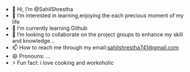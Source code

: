 - 👋 Hi, I’m @SahilShrestha
- 👀 I’m interested in learning,enjoying the each precious moment of my life
- 🌱 I’m currently learning Github 
- 💞️ I’m looking to collaborate on the project groups to enhance my skill and knowledge...
- 📫 How to reach me through my email:sahilshrestha741@gmail.com
- 😄 Pronouns: ...
- ⚡ Fun fact: i love cooking and workoholic

<!---
SahilShresth741/SahilShresth741 is a ✨ special ✨ repository because its `README.md` (this file) appears on your GitHub profile.
You can click the Preview link to take a look at your changes.
--->
